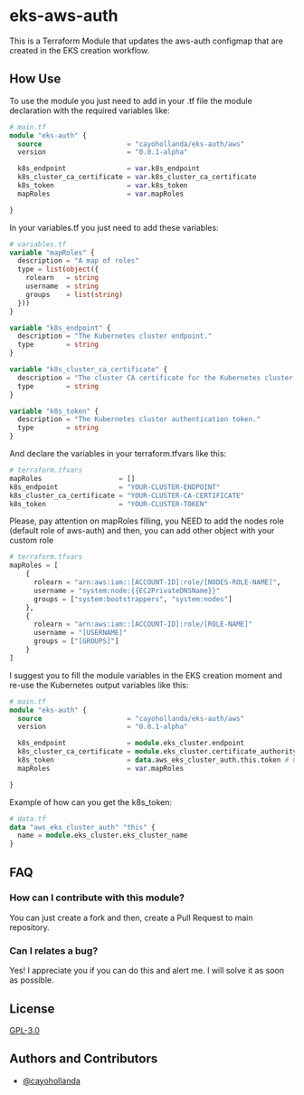 
# eks-aws-auth
This is a Terraform Module that updates the aws-auth configmap that are created in the EKS creation workflow.



## How Use

To use the module you just need to add in your .tf file the module declaration with the required variables like:

```terraform
# main.tf
module "eks-auth" {
  source                     = "cayohollanda/eks-auth/aws"
  version                    = "0.0.1-alpha"

  k8s_endpoint               = var.k8s_endpoint
  k8s_cluster_ca_certificate = var.k8s_cluster_ca_certificate
  k8s_token                  = var.k8s_token
  mapRoles                   = var.mapRoles

}
```

In your variables.tf you just need to add these variables:
```terraform
# variables.tf
variable "mapRoles" {
  description = "A map of roles"
  type = list(object({
    rolearn   = string
    username  = string
    groups    = list(string)
  }))
}

variable "k8s_endpoint" {
  description = "The Kubernetes cluster endpoint."
  type        = string
}

variable "k8s_cluster_ca_certificate" {
  description = "The cluster CA certificate for the Kubernetes cluster."
  type        = string
}

variable "k8s_token" {
  description = "The Kubernetes cluster authentication token."
  type        = string
}
```

And declare the variables in your terraform.tfvars like this:
```terraform
# terraform.tfvars
mapRoles                   = []
k8s_endpoint               = "YOUR-CLUSTER-ENDPOINT"
k8s_cluster_ca_certificate = "YOUR-CLUSTER-CA-CERTIFICATE"
k8s_token                  = "YOUR-CLUSTER-TOKEN"
```

Please, pay attention on mapRoles filling, you NEED to add the nodes role (default role of aws-auth) and then, you can add other object with your custom role
```terraform
# terraform.tfvars
mapRoles = [
    {
      rolearn = "arn:aws:iam::[ACCOUNT-ID]:role/[NODES-ROLE-NAME]",
      username = "system:node:{{EC2PrivateDNSName}}"
      groups = ["system:bootstrappers", "system:nodes"]
    },
    {
      rolearn = "arn:aws:iam::[ACCOUNT-ID]:role/[ROLE-NAME]"
      username = "[USERNAME]"
      groups = ["[GROUPS]"]
    }
]
```

I suggest you to fill the module variables in the EKS creation moment and re-use the Kubernetes output variables like this:
```terraform
# main.tf
module "eks-auth" {
  source                     = "cayohollanda/eks-auth/aws"
  version                    = "0.0.1-alpha"

  k8s_endpoint               = module.eks_cluster.endpoint
  k8s_cluster_ca_certificate = module.eks_cluster.certificate_authority.0.data
  k8s_token                  = data.aws_eks_cluster_auth.this.token # Get this information in datafile
  mapRoles                   = var.mapRoles

}
```

Example of how can you get the k8s_token:
```terraform
# data.tf
data "aws_eks_cluster_auth" "this" {
  name = module.eks_cluster.eks_cluster_name
}
```
## FAQ

### How can I contribute with this module?

You can just create a fork and then, create a Pull Request to main repository.

### Can I relates a bug?

Yes! I appreciate you if you can do this and alert me. I will solve it as soon as possible. 

## License

[GPL-3.0](https://github.com/cayohollanda/terraform-aws-eks-auth/blob/main/LICENSE)


## Authors and Contributors

- [@cayohollanda](https://www.github.com/cayohollanda)


